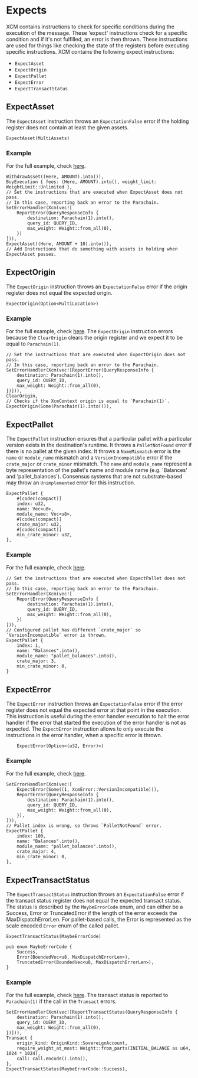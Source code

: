 # Expects
XCM contains instructions to check for specific conditions during the execution of the message. 
These 'expect' instructions check for a specific condition and if it's not fulfilled, an error is then thrown. 
These instructions are used for things like checking the state of the registers before executing specific instructions. 
XCM contains the following expect instructions:
- `ExpectAsset`
- `ExpectOrigin`
- `ExpectPallet`
- `ExpectError`
- `ExpectTransactStatus`


## ExpectAsset
The `ExpectAsset` instruction throws an `ExpectationFalse` error if the holding register does not contain at least the given assets.
```rust,noplayground
ExpectAsset(MultiAssets)
```

### Example
For the full example, check [here](TODO).
```rust, noplayground 
WithdrawAsset((Here, AMOUNT).into()),
BuyExecution { fees: (Here, AMOUNT).into(), weight_limit: WeightLimit::Unlimited },
// Set the instructions that are executed when ExpectAsset does not pass.
// In this case, reporting back an error to the Parachain.
SetErrorHandler(Xcm(vec![
    ReportError(QueryResponseInfo {
        destination: Parachain(1).into(),
        query_id: QUERY_ID,
        max_weight: Weight::from_all(0),
    })
])),
ExpectAsset((Here, AMOUNT + 10).into()),
// Add Instructions that do something with assets in holding when ExpectAsset passes.

```

## ExpectOrigin
The `ExpectOrigin` instruction throws an `ExpectationFalse` error if the origin register does not equal the expected origin.
```rust,noplayground
ExpectOrigin(Option<MultiLocation>)
```

### Example
For the full example, check [here](TODO). 
The `ExpectOrigin` instruction errors because the `ClearOrigin` clears the origin register and we expect it to be equal to `Parachain(1)`.
```rust,noplayground
// Set the instructions that are executed when ExpectOrigin does not pass.
// In this case, reporting back an error to the Parachain.
SetErrorHandler(Xcm(vec![ReportError(QueryResponseInfo {
    destination: Parachain(1).into(),
    query_id: QUERY_ID,
    max_weight: Weight::from_all(0),
})])),
ClearOrigin,
// Checks if the XcmContext origin is equal to `Parachain(1)`.
ExpectOrigin(Some(Parachain(1).into())),
```

## ExpectPallet
The `ExpectPallet` instruction ensures that a particular pallet with a particular version exists in the destination's runtime. 
It throws a `PalletNotFound` error if there is no pallet at the given index.
It throws a `NameMismatch` error is the `name` or `module_name` mismatch and a `VersionIncompatible` error if the `crate_major` or `crate_minor` mismatch. 
The `name` and `module_name` represent a byte representation of the pallet's name and module name (e.g. 'Balances' and 'pallet_balances'). 
Consensus systems that are not substrate-based may throw an `Unimplemented` error for this instruction.

```rust,noplayground
ExpectPallet {
    #[codec(compact)]
    index: u32,
    name: Vec<u8>,
    module_name: Vec<u8>,
    #[codec(compact)]
    crate_major: u32,
    #[codec(compact)]
    min_crate_minor: u32,
},
```

### Example
For the full example, check [here](TODO).
```rust, noplayground
// Set the instructions that are executed when ExpectPallet does not pass.
// In this case, reporting back an error to the Parachain.
SetErrorHandler(Xcm(vec![
    ReportError(QueryResponseInfo {
        destination: Parachain(1).into(),
        query_id: QUERY_ID,
        max_weight: Weight::from_all(0),
    })
])),
// Configured pallet has different `crate_major` so `VersionIncompatible` error is thrown.
ExpectPallet {
    index: 1,
    name: "Balances".into(),
    module_name: "pallet_balances".into(),
    crate_major: 3,
    min_crate_minor: 0,
}
```

## ExpectError
The `ExpectError` instruction throws an `ExpectationFalse` error if the error register does not equal the expected error at that point in the execution. 
This instruction is useful during the error handler execution to halt the error handler if the error that started the execution of the error handler is not as expected. 
The `ExpectError` instruction allows to only execute the instructions in the error handler, when a specific error is thrown. 
```rust,noplayground
	ExpectError(Option<(u32, Error)>)
```

### Example
For the full example, check [here](TODO).
```rust,noplayground
SetErrorHandler(Xcm(vec![
    ExpectError(Some((1, XcmError::VersionIncompatible))),
    ReportError(QueryResponseInfo {
        destination: Parachain(1).into(),
        query_id: QUERY_ID,
        max_weight: Weight::from_all(0),
    }),
])),
// Pallet index is wrong, so throws `PalletNotFound` error.
ExpectPallet {
    index: 100,
    name: "Balances".into(),
    module_name: "pallet_balances".into(),
    crate_major: 4,
    min_crate_minor: 0,
},
```

## ExpectTransactStatus
The `ExpectTransactStatus` instruction throws an `ExpectationFalse` error if the transact status register does not equal the expected transact status.
The status is described by the `MaybeErrorCode` enum, and can either be a Success, Error or TruncatedError if the length of the error exceeds the MaxDispatchErrorLen. 
For pallet-based calls, the Error is represented as the scale encoded `Error` enum of the called pallet. 
```rust,noplayground
ExpectTransactStatus(MaybeErrorCode)

pub enum MaybeErrorCode {
	Success,
	Error(BoundedVec<u8, MaxDispatchErrorLen>),
	TruncatedError(BoundedVec<u8, MaxDispatchErrorLen>),
}
```

### Example
For the full example, check [here](TODO).
The transact status is reported to `Parachain(1)` if the call in the `Transact` errors. 
```rust,noplayground
SetErrorHandler(Xcm(vec![ReportTransactStatus(QueryResponseInfo {
    destination: Parachain(1).into(),
    query_id: QUERY_ID,
    max_weight: Weight::from_all(0),
})])),
Transact {
    origin_kind: OriginKind::SovereignAccount,
    require_weight_at_most: Weight::from_parts(INITIAL_BALANCE as u64, 1024 * 1024),
    call: call.encode().into(),
},
ExpectTransactStatus(MaybeErrorCode::Success),
```